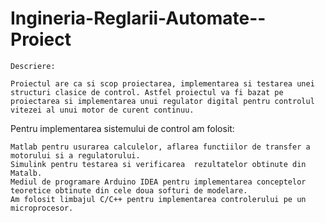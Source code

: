 # Ingineria-Reglarii-Automate--Proiect

    Descriere:
    
    Proiectul are ca si scop proiectarea, implementarea si testarea unei structuri clasice de control. Astfel proiectul va fi bazat pe proiectarea si implementarea unui regulator digital pentru controlul vitezei al unui motor de curent continuu.

   Pentru implementarea sistemului de control am folosit:
   
    Matlab pentru usurarea calculelor, aflarea functiilor de transfer a motorului si a regulatorului. 
    Simulink pentru testarea si verificarea  rezultatelor obtinute din Matalb. 
    Mediul de programare Arduino IDEA pentru implementarea conceptelor teoretice obtinute din cele doua softuri de modelare. 
    Am folosit limbajul C/C++ pentru implementarea controlerului pe un microprocesor.


